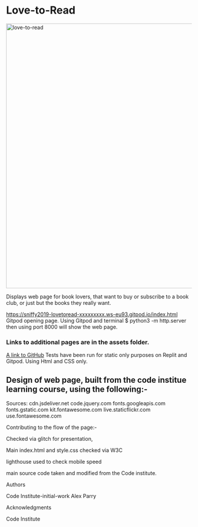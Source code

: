 # Love-to-Read
<img width="717" alt="love-to-read" src="https://user-images.githubusercontent.com/122370573/228775719-c8313c41-1a25-4660-886a-41ce933424a2.png">

Displays web page for book lovers, that want to buy or subscribe to a book club, or just but the books they really want.

https://sniffy2019-lovetoread-xxxxxxxxx.ws-eu93.gitpod.io/index.html
Gitpod opening page.
Using Gitpod and terminal $ python3 -m http.server
then using port 8000 will show the web page.

### Links to additional pages are in the assets folder.
[A link to GitHub](https://github.com/Sniffy2019/Love-to-Read/edit/index.html/README.md)
Tests have been run for static only purposes on Replit and Gitpod.
Using Html and CSS only.

## Design of web page, built from the  code institue learning course,  using the following:-

Sources:
cdn.jsdeliver.net
code.jquery.com
fonts.googleapis.com
fonts.gstatic.com
kit.fontawesome.com
live.staticflickr.com
use.fontawesome.com

Contributing to the flow of the page:-

Checked via glitch for presentation,

Main index.html and style.css checked via W3C

lighthouse used to check mobile speed

main source code taken and modified from the Code institute.

Authors

Code Institute-initial-work Alex Parry

Acknowledgments

Code Institute

